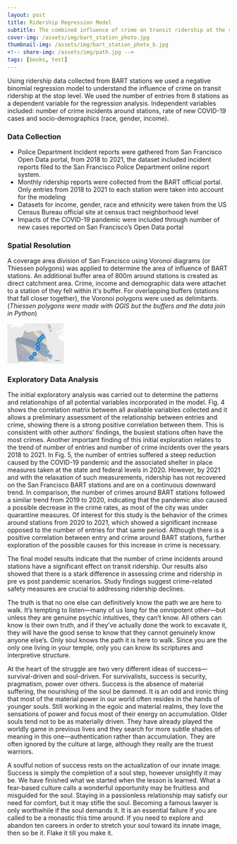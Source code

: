 ```yaml
---
layout: post
title: Ridership Regression Model
subtitle: The combined influence of crime on transit ridership at the stop level
cover-img: /assets/img/bart_station_photo.jpg
thumbnail-img: /assets/img/bart_station_photo_b.jpg
<!-- share-img: /assets/img/path.jpg -->
tags: [books, test]
---
```


Using ridership data collected from BART stations we used a negative binomial regression model to understand the influence of crime on transit ridership at the stop level. We used the number of entries from 8 stations as a dependent variable for the regression analysis. Independent variables included: number of crime incidents around stations, rate of new COVID-19 cases and socio-demographics (race, gender, income). 

### Data Collection
* Police Department Incident reports were gathered from San Francisco Open Data portal, from 2018 to 2021, the dataset included incident reports filed to the San Francisco Police Department online report system. 
* Monthly ridership reports were collected from the BART official portal. Only entries from 2018 to 2021 to each station were taken into account for the modeling
*  Datasets for income, gender, race and ethnicity were taken from the US Census Bureau official site at census tract neighborhood level
* Impacts of the COVID-19 pandemic were included through number of new cases reported on San Francisco’s Open Data portal

### Spatial Resolution
A coverage area division of San Francisco using Voronoi diagrams (or Thiessen polygons) was applied to determine the area of influence of BART stations. An additional buffer area of 800m around stations is created as direct catchment area. Crime, income and demographic data were attachet to a station of they fell within it's buffer. For overlapping buffers (stations that fall closer together), the Voronoi polygons were used as delimitants. (_Thiessen polygons were made with QGIS but the buffers and the data join in Python_)

<!-- ![Buffers](./assets/img/Buffer_Thiessen.png) -->
<img src="./assets/img/Buffer_Thiessen.png" width="128"/>

### Exploratory Data Analysis
The initial exploratory analysis was carried out to determine the patterns and relationships of all potential variables incorporated in the model. Fig. 4 shows the correlation matrix between all available variables collected and it allows a preliminary assessment of the relationship between entries and crime, showing there is a strong positive correlation between them. This is consistent with other authors' findings, the busiest stations often have the most crimes. Another important finding of this initial exploration relates to the trend of number of entries and number of crime incidents over the years 2018 to 2021. In Fig. 5, the number of entries suffered a steep reduction caused by the COVID-19 pandemic and the associated shelter in place measures taken at the state and federal levels in 2020. However, by 2021 and with the relaxation of such measurements, ridership has not recovered on the San Francisco BART stations and are on a continuous downward trend. In comparison, the number of crimes around BART stations followed a similar trend from 2019 to 2020, indicating that the pandemic also caused a possible decrease in the crime rates, as most of the city was under quarantine measures. Of interest for this study is the behavior of the crimes around stations from 2020 to 2021, which showed a significant increase opposed to the number of entries for that same period. Although there is a positive correlation between entry and crime around BART stations, further exploration of the possible causes for this increase in crime is necessary.











The final model results indicate that the number of crime incidents around stations have a significant effect on transit ridership. Our results also showed that there is a stark difference in assessing crime and ridership in pre vs post pandemic scenarios.  Study findings suggest crime-related safety measures are crucial to addressing ridership declines. 


The truth is that no one else can definitively know the path we are here to walk. It’s tempting to listen—many of us long for the omnipotent other—but unless they are genuine psychic intuitives, they can’t know. All others can know is their own truth, and if they’ve actually done the work to excavate it, they will have the good sense to know that they cannot genuinely know anyone else’s. Only soul knows the path it is here to walk. Since you are the only one living in your temple, only you can know its scriptures and interpretive structure.

At the heart of the struggle are two very different ideas of success—survival-driven and soul-driven. For survivalists, success is security, pragmatism, power over others. Success is the absence of material suffering, the nourishing of the soul be damned. It is an odd and ironic thing that most of the material power in our world often resides in the hands of younger souls. Still working in the egoic and material realms, they love the sensations of power and focus most of their energy on accumulation. Older souls tend not to be as materially driven. They have already played the worldly game in previous lives and they search for more subtle shades of meaning in this one—authentication rather than accumulation. They are often ignored by the culture at large, although they really are the truest warriors.

A soulful notion of success rests on the actualization of our innate image. Success is simply the completion of a soul step, however unsightly it may be. We have finished what we started when the lesson is learned. What a fear-based culture calls a wonderful opportunity may be fruitless and misguided for the soul. Staying in a passionless relationship may satisfy our need for comfort, but it may stifle the soul. Becoming a famous lawyer is only worthwhile if the soul demands it. It is an essential failure if you are called to be a monastic this time around. If you need to explore and abandon ten careers in order to stretch your soul toward its innate image, then so be it. Flake it till you make it.
